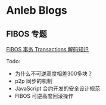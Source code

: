 # Anleb Blogs

## FIBOS 专题

[FIBOS 事务 Transactions 解码知识](./decodebin.md)

Todo:

- 为什么不可逆高度相差300多块？
- p2p 同步的机制
- JavaScript 合约开发的安全设计规范
- FIBOS 可逆高度回滚操作